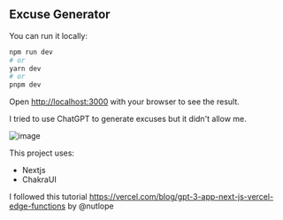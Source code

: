 ## Excuse Generator

You can run it locally:

```bash
npm run dev
# or
yarn dev
# or
pnpm dev
```

Open [http://localhost:3000](http://localhost:3000) with your browser to see the result.

I tried to use ChatGPT to generate excuses but it didn't allow me.

![image](https://user-images.githubusercontent.com/7811417/220179202-d25026bd-40b8-4802-b9b0-6ff53ab5dd81.png)

This project uses:
- Nextjs
- ChakraUI

I followed this tutorial https://vercel.com/blog/gpt-3-app-next-js-vercel-edge-functions by @nutlope
